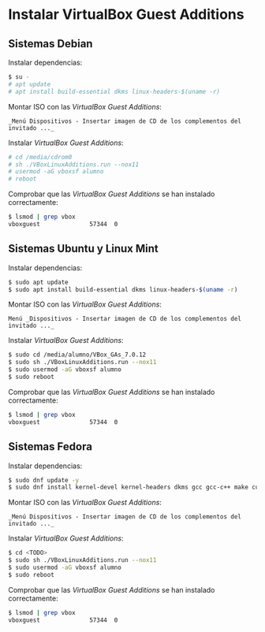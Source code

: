 # Instalar VirtualBox Guest Additions

## Sistemas Debian

Instalar dependencias:

```bash
$ su -
# apt update
# apt install build-essential dkms linux-headers-$(uname -r)
```

Montar ISO con las _VirtualBox Guest Additions_:

```
_Menú Dispositivos - Insertar imagen de CD de los complementos del invitado ..._
```

Instalar _VirtualBox Guest Additions_:

```bash
# cd /media/cdrom0
# sh ./VBoxLinuxAdditions.run --nox11
# usermod -aG vboxsf alumno
# reboot
```

Comprobar que las _VirtualBox Guest Additions_ se han instalado correctamente:

```bash
$ lsmod | grep vbox
vboxguest              57344  0
```

## Sistemas Ubuntu y Linux Mint

Instalar dependencias:

```bash
$ sudo apt update
$ sudo apt install build-essential dkms linux-headers-$(uname -r)
```

Montar ISO con las _VirtualBox Guest Additions_:

```
Menú _Dispositivos - Insertar imagen de CD de los complementos del invitado ..._
```

Instalar _VirtualBox Guest Additions_:

```bash
$ sudo cd /media/alumno/VBox_GAs_7.0.12
$ sudo sh ./VBoxLinuxAdditions.run --nox11
$ sudo usermod -aG vboxsf alumno
$ sudo reboot
```

Comprobar que las _VirtualBox Guest Additions_ se han instalado correctamente:

```bash
$ lsmod | grep vbox
vboxguest              57344  0
```

## Sistemas Fedora

Instalar dependencias:

```bash
$ sudo dnf update -y
$ sudo dnf install kernel-devel kernel-headers dkms gcc gcc-c++ make curl wget
```

Montar ISO con las _VirtualBox Guest Additions_:

```
_Menú Dispositivos - Insertar imagen de CD de los complementos del invitado ..._
```

Instalar _VirtualBox Guest Additions_:

```bash
$ cd <TODO>
$ sudo sh ./VBoxLinuxAdditions.run --nox11
$ sudo usermod -aG vboxsf alumno
$ sudo reboot
```

Comprobar que las _VirtualBox Guest Additions_ se han instalado correctamente:

```bash
$ lsmod | grep vbox
vboxguest              57344  0
```
